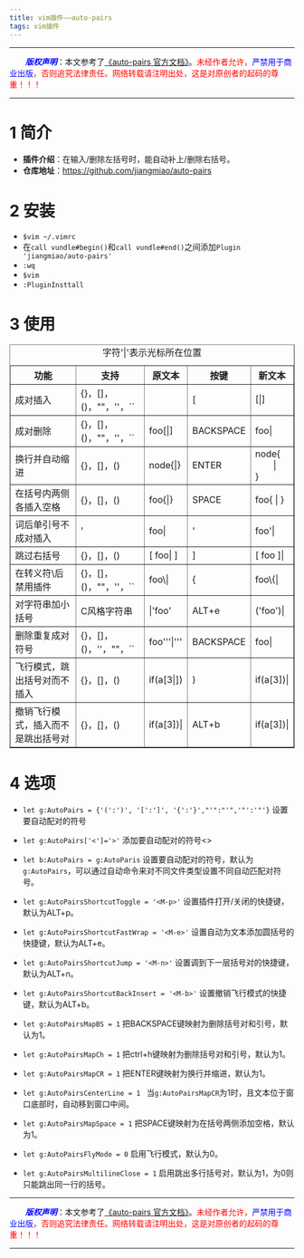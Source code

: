 ```yaml
---
title: vim插件——auto-pairs
tags: vim插件
---
```


------

&emsp;&emsp;<font color=blue>**_版权声明_**</font>：本文参考了<font color=blue>[《auto-pairs 官方文档》](https://github.com/jiangmiao/auto-pairs "点击跳转")。</font><font color=red>未经作者允许，<font color=blue>严禁用于商业出版</font>，否则追究法律责任。网络转载请注明出处，这是对原创者的起码的尊重！！！</font>

------

<style>table{word-break:initial;}</style>

# 1 简介
* **插件介绍**：在输入/删除左括号时，能自动补上/删除右括号。
* **仓库地址**：<https://github.com/jiangmiao/auto-pairs>


# 2 安装
* `$vim ~/.vimrc`
* 在`call vundle#begin()`和`call vundle#end()`之间添加`Plugin 'jiangmiao/auto-pairs'`
* `:wq`
* `$vim`
* `:PluginInsttall`


# 3 使用
<table border=1>
<caption>字符'|'表示光标所在位置</caption>
    <tr>
        <th>功能</th>
        <th>支持</th>
        <th>原文本</th>
        <th>按键</th>
        <th>新文本</th>
    </tr>
    <tr>
        <td>成对插入</td>
        <td>{}，[]，()，""，''，``</td>
        <td></td>
        <td>[</td>
        <td>[|]</td>
    </tr>
    <tr>
        <td>成对删除</td>
        <td>{}，[]，()，""，''，``</td>
        <td>foo[|]</td>
        <td>BACKSPACE</td>
        <td>foo|</td>
    </tr>
    <tr>
        <td>换行并自动缩进</td>
        <td>{}，[]，()</td>
        <td>node{|}</td>
        <td>ENTER</td>
        <td>node{<br>&emsp;&emsp;|<br>}</td>
    </tr>
    <tr>
        <td>在括号内两侧各插入空格</td>
        <td>{}，[]，()</td>
        <td>foo{|}</td>
        <td>SPACE</td>
        <td>foo{ | }</td>
    </tr>
    <tr>
        <td>词后单引号不成对插入</td>
        <td>'</td>
        <td>foo|</td>
        <td>'</td>
        <td>foo'|</td>
    </tr>
    <tr>
        <td>跳过右括号</td>
        <td>{}，[]，()</td>
        <td>[ foo| ]</td>
        <td>]</td>
        <td>[ foo ]|</td>
    </tr>
    <tr>
        <td>在转义符\后禁用插件</td>
        <td>{}，[]，()，""，''，``</td>
        <td>foo\|</td>
        <td>{</td>
        <td>foo\{|</td>
    </tr>
    <tr>
        <td>对字符串加小括号</td>
        <td>C风格字符串</td>
        <td>|'foo'</td>
        <td>ALT+e</td>
        <td>('foo')|</td>
    </tr>
    <tr>
    <td>删除重复成对符号</td>
        <td>{}，[]，()，''，""，``</td>
        <td>foo'''|'''</td>
        <td>BACKSPACE</td>
        <td>foo|</td>
    </tr>
    <tr>
     <td>飞行模式，跳出括号对而不插入</td>
        <td>{}，[]，()</td>
        <td>if(a[3|])</td>
        <td>)</td>
        <td>if(a[3])|</td>
    </tr>
     <tr>
     <td>撤销飞行模式，插入而不是跳出括号对</td>
        <td>{}，[]，()</td>
        <td>if(a[3])|</td>
        <td>ALT+b</td>
        <td>if(a[3])|</td>
    </tr>
</table>

# 4 选项
* `let g:AutoPairs = {'(':')', '[':']', '{':'}',"'":"'",'"':'"'}`
  设置要自动配对的符号
  
* `let g:AutoPairs['<']='>'`
  添加要自动配对的符号\<>
  
* `let b:AutoPairs = g:AutoParis`
 设置要自动配对的符号，默认为`g:AutoPairs`，可以通过自动命令来对不同文件类型设置不同自动匹配对符号。
 
* `let g:AutoPairsShortcutToggle = '<M-p>'`
  设置插件打开/关闭的快捷键，默认为ALT+p。
  
* `let g:AutoPairsShortcutFastWrap = '<M-e>'`
   设置自动为文本添加圆括号的快捷键，默认为ALT+e。
   
* `let g:AutoPairsShortcutJump = '<M-n>'`
   设置调到下一层括号对的快捷键，默认为ALT+n。
   
* `let g:AutoPairsShortcutBackInsert = '<M-b>'`
 设置撤销飞行模式的快捷键，默认为ALT+b。
 
* `let g:AutoPairsMapBS = 1`
 把BACKSPACE键映射为删除括号对和引号，默认为1。
 
* `let g:AutoPairsMapCh = 1`
 把ctrl+h键映射为删除括号对和引号，默认为1。
 
* `let g:AutoPairsMapCR = 1`
 把ENTER键映射为换行并缩进，默认为1。
 
* `let g:AutoPairsCenterLine = 1 `
 当`g:AutoPairsMapCR`为1时，且文本位于窗口底部时，自动移到窗口中间。
 
* `let g:AutoPairsMapSpace = 1`
 把SPACE键映射为在括号两侧添加空格，默认为1。
 
* `let g:AutoPairsFlyMode = 0`
 启用飞行模式，默认为0。
 
* `let g:AutoPairsMultilineClose = 1`
 启用跳出多行括号对，默认为1，为0则只能跳出同一行的括号。



------

&emsp;&emsp;<font color=blue>**_版权声明_**</font>：本文参考了<font color=blue>[《auto-pairs 官方文档》](https://github.com/jiangmiao/auto-pairs "点击跳转")。</font><font color=red>未经作者允许，<font color=blue>严禁用于商业出版</font>，否则追究法律责任。网络转载请注明出处，这是对原创者的起码的尊重！！！</font>

------
